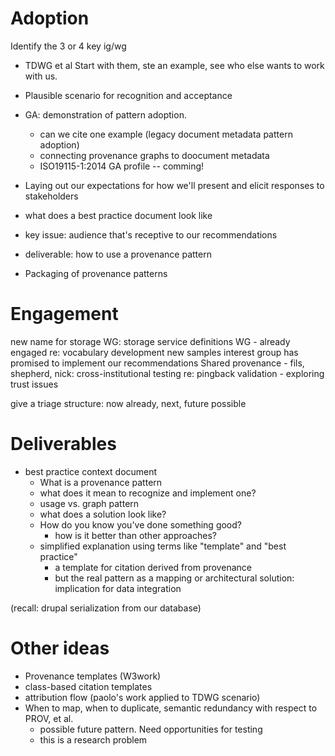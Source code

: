 # Adoption
Identify the 3 or 4 key ig/wg
- TDWG et al
Start with them, ste an example, see who else wants to work with us.
- Plausible scenario for recognition and acceptance
- GA: demonstration of pattern adoption.
  - can we cite one example (legacy document metadata pattern adoption)
  - connecting provenance graphs to doocument metadata 
  - ISO19115-1:2014 GA profile -- comming!

- Laying out our expectations for how we'll present and elicit responses to stakeholders
- what does a best practice document look like
- key issue: audience that's receptive to our recommendations
- deliverable: how to use a provenance pattern

- Packaging of provenance patterns


# Engagement

new name for storage WG: storage service definitions WG - already engaged re: vocabulary development
new samples interest group has promised to implement our recommendations
Shared provenance
    - fils, shepherd, nick: cross-institutional testing re: pingback validation
    - exploring trust issues

give a triage structure: now already, next, future possible


# Deliverables

- best practice context document
  - What is a provenance pattern
  - what does it mean to recognize and implement one?
  - usage vs. graph pattern
  - what does a solution look like?
  - How do you know you've done something good?
    - how is it better than other approaches?
  - simplified explanation using terms like "template" and "best practice"
      - a template for citation derived from provenance
      - but the real pattern as a mapping or architectural solution: implication for data integration

(recall: drupal serialization from our database)


# Other ideas
 - Provenance templates (W3work)
 - class-based citation templates
 - attribution flow (paolo's work applied to TDWG scenario)
 - When to map, when to duplicate, semantic redundancy with respect to PROV, et al.
   - possible future pattern. Need opportunities for testing
   - this is a research problem